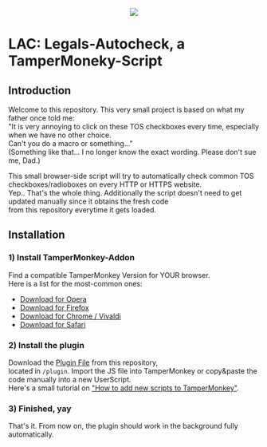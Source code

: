 <p align="center">
  <img src="https://addons-media.operacdn.com/media/extensions/65/115665/4.13.6138-rev1/icons/icon_64x64_61be8d1fe87710ac0c320d28a05f0cbc.png"></img>
</p>

# LAC: Legals-Autocheck, a TamperMoneky-Script

## Introduction
Welcome to this repository. This very small project is based on what my father once told me:  
"It is very annoying to click on these TOS checkboxes every time, especially when we have no other choice.  
Can't you do a macro or something..."  
(Something like that... I no longer know the exact wording. Please don't sue me, Dad.)

This small browser-side script will try to automatically check common TOS checkboxes/radioboxes on every HTTP or HTTPS website.  
Yep.. That's the whole thing. Additionally the script doesn't need to get updated manually since it obtains the fresh code  
from this repository everytime it gets loaded.

## Installation
### 1) Install TamperMonkey-Addon
Find a compatible TamperMonkey Version for YOUR browser.  
Here is a list for the most-common ones:  
- [Download for Opera](https://addons.opera.com/de/extensions/details/tampermonkey-beta/)
- [Download for Firefox](https://addons.mozilla.org/de/firefox/addon/tampermonkey/)
- [Download for Chrome / Vivaldi](https://chrome.google.com/webstore/detail/tampermonkey/dhdgffkkebhmkfjojejmpbldmpobfkfo?hl=de)
- [Download for Safari](https://apps.apple.com/de/app/tampermonkey/id1482490089?mt=12)

### 2) Install the plugin
Download the [Plugin File](https://github.com/david-prv/legals-autocheck/blob/main/plugin/legals_auto_check.user.js) from this repository,  
located in ``/plugin``. Import the JS file into TamperMonkey or copy&paste the code manually into a new UserScript.  
Here's a small tutorial on ["How to add new scripts to TamperMonkey"](https://www.tampermonkey.net/faq.php#Q102).

### 3) Finished, yay
That's it. From now on, the plugin should work in the background fully automatically.
